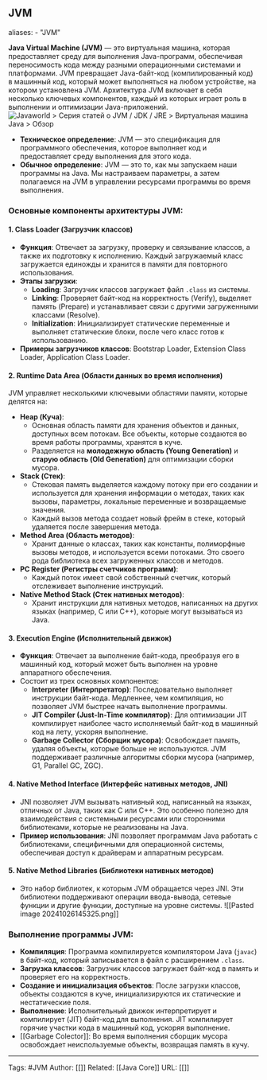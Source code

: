 ## JVM

aliases: 
	- "JVM"

**Java Virtual Machine (JVM)** — это виртуальная машина, которая предоставляет среду для выполнения Java-программ, обеспечивая переносимость кода между разными операционными системами и платформами. JVM превращает Java-байт-код (компилированный код) в машинный код, который может выполняться на любом устройстве, на котором установлена JVM. Архитектура JVM включает в себя несколько ключевых компонентов, каждый из которых играет роль в выполнении и оптимизации Java-приложений.
![Javaworld > Серия статей о JVM / JDK / JRE > Виртуальная машина Java > Обзор](https://images.idgesg.net/images/article/2019/03/javaworld_jvm_jdk_jre_explainer_java_virtual_machine_debug_and_optimize_3x2_overview_update-100790558-large.jpg?auto=webp&quality=85,70)

- **Техническое определение**: JVM — это спецификация для программного обеспечения, которое выполняет код и предоставляет среду выполнения для этого кода.
- **Обычное определение**: JVM — это то, как мы запускаем наши программы на Java. Мы настраиваем параметры, а затем полагаемся на JVM в управлении ресурсами программы во время выполнения.


### **Основные компоненты архитектуры JVM:**
#### 1. **Class Loader (Загрузчик классов)**

- **Функция**: Отвечает за загрузку, проверку и связывание классов, а также их подготовку к исполнению. Каждый загружаемый класс загружается единожды и хранится в памяти для повторного использования.
- **Этапы загрузки**:
    - **Loading**: Загрузчик классов загружает файл `.class` из системы.
    - **Linking**: Проверяет байт-код на корректность (Verify), выделяет память (Prepare) и устанавливает связи с другими загруженными классами (Resolve).
    - **Initialization**: Инициализирует статические переменные и выполняет статические блоки, после чего класс готов к использованию.
- **Примеры загрузчиков классов**: Bootstrap Loader, Extension Class Loader, Application Class Loader.

#### 2. **Runtime Data Area (Области данных во время исполнения)**

JVM управляет несколькими ключевыми областями памяти, которые делятся на:

- **Heap (Куча)**:
    - Основная область памяти для хранения объектов и данных, доступных всем потокам. Все объекты, которые создаются во время работы программы, хранятся в куче.
    - Разделяется на **молодежную область (Young Generation)** и **старую область (Old Generation)** для оптимизации сборки мусора.
- **Stack (Стек)**:
    - Стековая память выделяется каждому потоку при его создании и используется для хранения информации о методах, таких как вызовы, параметры, локальные переменные и возвращаемые значения.
    - Каждый вызов метода создает новый фрейм в стеке, который удаляется после завершения метода.
- **Method Area (Область методов)**:
    - Хранит данные о классах, таких как константы, полиморфные вызовы методов, и используется всеми потоками. Это своего рода библиотека всех загруженных классов и методов.
- **PC Register (Регистры счетчиков программ)**:
    - Каждый поток имеет свой собственный счетчик, который отслеживает выполнение инструкций.
- **Native Method Stack (Стек нативных методов)**:
    - Хранит инструкции для нативных методов, написанных на других языках (например, C или C++), которые могут вызываться из Java.

#### 3. **Execution Engine (Исполнительный движок)**

- **Функция**: Отвечает за выполнение байт-кода, преобразуя его в машинный код, который может быть выполнен на уровне аппаратного обеспечения.
- Состоит из трех основных компонентов:
    - **Interpreter (Интерпретатор)**: Последовательно выполняет инструкции байт-кода. Медленнее, чем компиляция, но позволяет JVM быстрее начать выполнение программы.
    - **JIT Compiler (Just-In-Time компилятор)**: Для оптимизации JIT компилирует наиболее часто исполняемый байт-код в машинный код на лету, ускоряя выполнение.
    - **Garbage Collector (Сборщик мусора)**: Освобождает память, удаляя объекты, которые больше не используются. JVM поддерживает различные алгоритмы сборки мусора (например, G1, Parallel GC, ZGC).

#### 4. **Native Method Interface (Интерфейс нативных методов, JNI)**

- JNI позволяет JVM вызывать нативный код, написанный на языках, отличных от Java, таких как C или C++. Это особенно полезно для взаимодействия с системными ресурсами или сторонними библиотеками, которые не реализованы на Java.
- **Пример использования**: JNI позволяет программам Java работать с библиотеками, специфичными для операционной системы, обеспечивая доступ к драйверам и аппаратным ресурсам.

#### 5. **Native Method Libraries (Библиотеки нативных методов)**

- Это набор библиотек, к которым JVM обращается через JNI. Эти библиотеки поддерживают операции ввода-вывода, сетевые функции и другие функции, доступные на уровне системы.
![[Pasted image 20241026145325.png]]


### Выполнение программы JVM:
- **Компиляция**: Программа компилируется компилятором Java (`javac`) в байт-код, который записывается в файл с расширением `.class`.
- **Загрузка классов**: Загрузчик классов загружает байт-код в память и проверяет его на корректность.
- **Создание и инициализация объектов**: После загрузки классов, объекты создаются в куче, инициализируются их статические и нестатические поля.
- **Выполнение**: Исполнительный движок интерпретирует и компилирует (JIT) байт-код для выполнения. JIT компилирует горячие участки кода в машинный код, ускоряя выполнение.
- [[Garbage Colector]]: Во время выполнения сборщик мусора освобождает неиспользуемые объекты, возвращая память в кучу.
---
Tags: #JVM
Author: [[]]
Related: [[Java Core]]
URL: [[]]